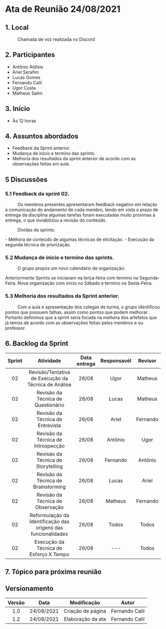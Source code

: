 
# Ata de Reunião 24/08/2021

## 1. Local
<p style="text-indent: 40px; align="justify"> Chamada de voz realizada no Discord </p>

## 2. Participantes
- Antônio Aldísio
- Ariel Serafim 
- Lucas Gomes
- Fernando Calil
- Ugor Costa
- Matheus Salim

## 3. Início
- Às 12 horas

## 4. Assuntos abordados
- Feedback da Sprint anterior.
- Mudança de inicio e termino das sprints.
- Melhoria dos resultados da sprint anterior de acordo com as observações feitas em aula.

## 5 Discussões

### 5.1 Feedback da sprint 02.
<p style="text-indent: 40px; align="justify"> Os membros presentes apresentaram feedback negativo em relação à comunicação do andamento de cada membro, tendo em vista o prazo de entrega da disciplina algumas tarefas foram executadas muito próximas à entrega, o que inviabilizou a revisão do conteúdo.</p>

<p style="text-indent: 40px; align="justify"> Dividas da sprints: </p>
- Melhora de conteúdo de algumas técnicas de elicitação.
- Execução da segunda técnica de priorização.


### 5.2 Mudança de inicio e termino das sprints.
<p style="text-indent: 40px; align="justify"> O grupo propos um novo calendário de organização: </p>
Anteriormente Sprints se iniciavam na terça-feira com termino na Segunda-Feira.  
Nova organização com inicio no Sábado e termino na Sexta-Feira.

### 5.3 Melhoria dos resultados da Sprint anterior.
<p style="text-indent: 40px; align="justify"> Com a aula e apresentação dos colegas de turma, o grupo identificou pontos que possuem falhas, assim como pontos que podem melhorar. Portanto definimos que a sprint seria focada na melhora dos artefatos que já temos de acordo com as observações feitas pelos membros e ou professor.</p>

## 6. Backlog da Sprint

<center>

| Sprint | Atividade | Data entrega | Responsavél | Revisor |
|:--:|:--:|:--:|:--:|:--:|
| 02 | Revisão/Tentativa de Execução da Técnica de Análise | 26/08 | Ugor | Matheus |
| 02 | Revisão da Técnica de Questionário | 26/08 | Lucas | Matheus |
| 02 | Revisão da Técnica de Entrevista | 26/08 | Ariel | Fernando |
| 02 | Revisão da Técnica de Introspecção | 26/08 | Antônio | Ugor |
| 02 | Revisão da Técnica de Storytelling | 26/08 | Fernando | Antônio |
| 02 | Revisão da Técnica de Brainstorming | 26/08 | Lucas| Ariel |
| 02 | Revisão da Técnica de Observação | 26/08 | Matheus| Fernando |
| 02 | Reformulação da Identificação das origens das funcionalidades | 26/08 | Todos | Todos |
| 02 | Execução da Técnica de Esforço X Tempo | 26/08 | --- | Todos |


</center>


## 7. Tópico para próxima reunião


## Versionamento
<center>

| Versão | Data | Modificação | Autor |
|:--:|:--:|:--:|:--:|
| 1.0  | 24/08/2021 | Criação de página | Fernando Calil |
| 1.2  | 24/08/2021 | Elaboração da ata | Fernando Calil |

</center>